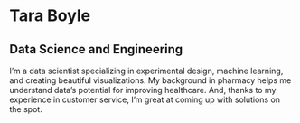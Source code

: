 # Tara Boyle

## Data Science and Engineering

   I’m a data scientist specializing in experimental design, 
   machine learning, and creating beautiful visualizations. 
   My background in pharmacy helps me understand data’s potential 
   for improving healthcare. And, thanks to my experience in 
   customer service, I’m great at coming up with solutions on the spot.
